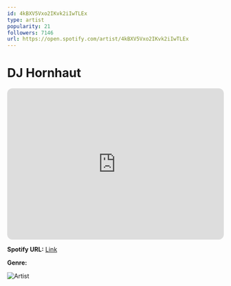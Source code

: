 ```yaml
---
id: 4kBXV5Vxo2IKvk2iIwTLEx
type: artist
popularity: 21
followers: 7146
url: https://open.spotify.com/artist/4kBXV5Vxo2IKvk2iIwTLEx
---
```

# DJ Hornhaut

<iframe style="border-radius:12px" src="https://open.spotify.com/embed/artist/4kBXV5Vxo2IKvk2iIwTLEx" width="100%" height="352" frameBorder="0" allowfullscreen="" allow="autoplay; clipboard-write; encrypted-media; fullscreen; picture-in-picture" loading="lazy"></iframe>

**Spotify URL:** [Link](https://open.spotify.com/artist/4kBXV5Vxo2IKvk2iIwTLEx)

**Genre:** 

![Artist](https://i.scdn.co/image/ab6761610000e5eb750da6c78a068ecd17999100)
